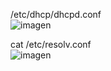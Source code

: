 /etc/dhcp/dhcpd.conf  
![imagen](https://github.com/user-attachments/assets/2bd520fd-6ebf-462d-a057-d8f94286bb48)

cat /etc/resolv.conf  
![imagen](https://github.com/user-attachments/assets/cd1824db-1b40-46ba-9246-639c386e6ddb)
